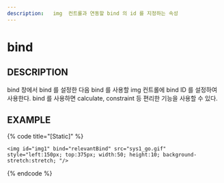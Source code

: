 ```yaml
---
description:   img  컨트롤과 연동할 bind 의 id 를 지정하는 속성
---
```


# bind

## DESCRIPTION

bind 창에서 bind 를 설정한 다음 bind 를 사용할 img 컨트롤에 bind ID 를 설정하여 사용한다.
bind 를  사용하면 calculate, constraint 등 편리한 기능을 사용할 수 있다.

## EXAMPLE

{% code title="\[Static\]" %}
```markup
<img id="img1" bind="relevantBind" src="sys1_go.gif" style="left:150px; top:375px; width:50; height:10; background-stretch:stretch; "/> 
```
{% endcode %}

